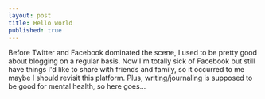 ```yaml
---
layout: post
title: Hello world
published: true
---
```



Before Twitter and Facebook dominated the scene, I used to be pretty good about blogging on a regular basis. Now I'm totally sick of Facebook but still have things I'd like to share with friends and family, so it occurred to me maybe I should revisit this platform. Plus, writing/journaling is supposed to be good for mental health, so here goes...
